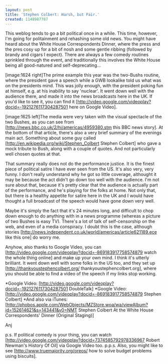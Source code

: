 ```yaml
---
layout: post
title: 'Stephen Colbert: Harsh, but Fair.'
created: 1148987787
---
```

This weblog tends to go a bit political once in a while.  This time, however, I'm going for politainment and rehashing some old news.  You might have heard about the White House Correspondents Dinner, where the press and the pres cosy up for a bit of nosh and some gentle ribbing (followed by brandy and cigars I expect).  There are always a few comedy routines sprinkled through the event, and traditionally this involves the White House being all good-natured and self-deprecating...
<!--break-->
[image:1624 right]The prime example this year was the two-Bushs routine, where the president gave a speech while a GWB lookalike told us what was on the presidents mind.  This was jolly enough, with the president poking fun at himself, e.g. at his inability to say 'nuclear'.  It went down well with the audience there, and made it into the news broadcasts here in the UK.  If you'd like to see it, you can find it [http://video.google.com/videoplay?docid=-1921276117304287501 here on Google Video].

[image:1625 left]The media were very taken with the visual spectacle of the two Bushes, as you can see from [http://news.bbc.co.uk/2/hi/americas/4959380.stm this BBC news story].  At the bottom of that article, there's also a very brief summary of the evenings main act.  Something about some guy called [http://en.wikipedia.org/wiki/Stephen_Colbert Stephen Colbert] who gave a mock tribute to Bush, along with a couple of quotes.  And not particularly well chosen quotes at that.

That summary really does not do the performance justice.  It is the finest piece of political satire I have ever seen from the US.  It's also very, very funny.  I don't really understand why he got so little coverage, althought it may be because the act didn't go down too well with the audience.  I'm not sure about that, because it's pretty clear that the audience is actually part of the performance, and he's playing for the folks at home.  Not only that, but there is a healthy appetite for satire here in the UK and I would have thought a full broadcast of the speech would have gone down very well.

Maybe it's simply the fact that it's 24 minutes long, and difficult to chop down enough to do anything with in a news programme (whereas a picture of two Bushes is easy TV).  There's a lot of talk of self-censorship on the web, and even of a media conspiracy.  I doubt this is the case, although stories [http://news.independent.co.uk/world/americas/article621189.ece like this one] do worry me.

Anyhow, also thanks to Google Video, you can [http://video.google.com/videoplay?docid=-869183917758574879 watch the whole thing online] and make up your own mind.  I think it's utterly brilliant.  It went down well with some folks in the US too, and they set up [http://thankyoustephencolbert.org/ thankyoustephencolbert.org], where you should be able to find a video of the speech if my links stop working.

*Google Video: [http://video.google.com/videoplay?docid=-1921276117304287501 DoubleTalk]
*Google Video: [http://video.google.com/videoplay?docid=-869183917758574879 Stephen Colbert]
*And also via iTunes: [http://phobos.apple.com/WebObjects/MZStore.woa/wa/viewAlbum?id=152614621&s=143441&v0=NMT Stephen Colbert At the White House Correspondents' Dinner (Original Staging)]

Anj

p.s. If political comedy is your thing, you can watch [http://video.google.com/videoplay?docid=7374585792978336967 Robert Newman's History Of Oil] via Google Video too.
p.p.s.  Also, you might like to see [http://www.truemajority.org/oreos/ how to solve budget problems using biscuits].

